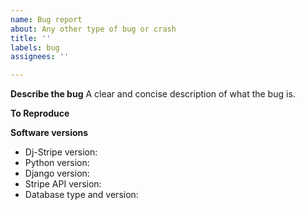 ```yaml
---
name: Bug report
about: Any other type of bug or crash
title: ''
labels: bug
assignees: ''

---
```


**Describe the bug**
A clear and concise description of what the bug is.

**To Reproduce**
<!-- Please describe how to reproduce the issue below. Make sure not to include private keys or live customer information. -->


**Software versions**
- Dj-Stripe version:
- Python version:
- Django version:
- Stripe API version:
- Database type and version:
